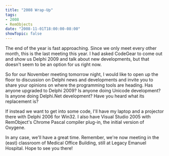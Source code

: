 ```yaml
---
title: "2008 Wrap-Up"
tags:
- 2008
- RemObjects
date: "2008-11-01T18:00:00-08:00"
showTopic: false
---
```


The end of the year is fast approaching.  Since we only meet every other month, this is the last meeting this year.  I had asked CodeGear to come out and show us Delphi 2009 and talk about new developments, but that doesn't seem to be an option for us right now.

So for our November meeting tomorrow night, I would like to open up the floor to discussion on Delphi news and developments and invite you to share your opinions on where the programming tools are heading. Has anyone upgraded to Delphi 2009?  Is anyone doing Unicode development?  Is anyone doing Delphi.Net development?  Have you heard what its replacement is?

If instead we want to get into some code, I'll have my laptop and a projector there with Delphi 2006 for Win32.  I also have Visual Studio 2005 with RemObject's Chrome Pascal compiler plug-in, the initial version of Oxygene.

In any case, we'll have a great time.  Remember, we're now meeting in the (east) classroom of Medical Office Building, still at Legacy Emanuel Hospital.  Hope to see you there!
